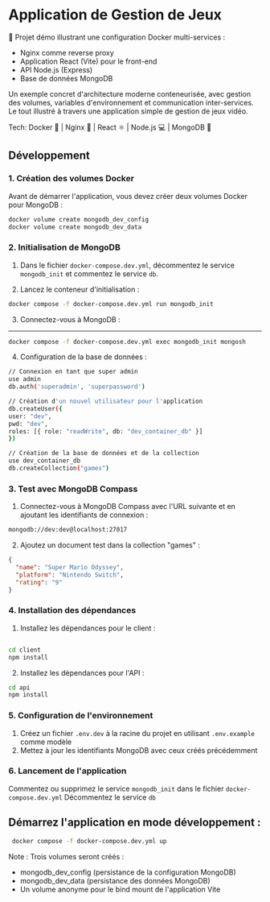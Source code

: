 # Application de Gestion de Jeux

🐳 Projet démo illustrant une configuration Docker multi-services :

- Nginx comme reverse proxy
- Application React (Vite) pour le front-end
- API Node.js (Express)
- Base de données MongoDB

Un exemple concret d'architecture moderne conteneurisée, avec gestion des volumes, variables d'environnement et communication inter-services. Le tout illustré à travers une application simple de gestion de jeux vidéo.

Tech: Docker 🐳 | Nginx 🔄 | React ⚛️ | Node.js 💻 | MongoDB 🍃

## Développement

### 1. Création des volumes Docker

Avant de démarrer l'application, vous devez créer deux volumes Docker pour MongoDB :

```bash
docker volume create mongodb_dev_config
docker volume create mongodb_dev_data
```

### 2. Initialisation de MongoDB

1. Dans le fichier `docker-compose.dev.yml`, décommentez le service `mongodb_init` et commentez le service `db`.

2. Lancez le conteneur d'initialisation :

```bash
docker compose -f docker-compose.dev.yml run mongodb_init
```

3. Connectez-vous à MongoDB :

---

```bash
docker compose -f docker-compose.dev.yml exec mongodb_init mongosh
```

4. Configuration de la base de données :

```bash
// Connexion en tant que super admin
use admin
db.auth('superadmin', 'superpassword')

// Création d'un nouvel utilisateur pour l'application
db.createUser({
user: "dev",
pwd: "dev",
roles: [{ role: "readWrite", db: "dev_container_db" }]
})

// Création de la base de données et de la collection
use dev_container_db
db.createCollection("games")
```

### 3. Test avec MongoDB Compass

1. Connectez-vous à MongoDB Compass avec l'URL suivante et en ajoutant les identifiants de connexion :

```bash
mongodb://dev:dev@localhost:27017
```

2. Ajoutez un document test dans la collection "games" :

```json
{
  "name": "Super Mario Odyssey",
  "platform": "Nintendo Switch",
  "rating": "9"
}
```

### 4. Installation des dépendances

1. Installez les dépendances pour le client :

```bash

cd client
npm install
```

2. Installez les dépendances pour l'API :

```bash
cd api
npm install
```

### 5. Configuration de l'environnement

1. Créez un fichier `.env.dev` à la racine du projet en utilisant `.env.example` comme modèle
2. Mettez à jour les identifiants MongoDB avec ceux créés précédemment

### 6. Lancement de l'application

Commentez ou supprimez le service `mongodb_init` dans le fichier `docker-compose.dev.yml`
Décommentez le service `db`

## Démarrez l'application en mode développement :

```bash
 docker compose -f docker-compose.dev.yml up
```

Note : Trois volumes seront créés :

- mongodb_dev_config (persistance de la configuration MongoDB)
- mongodb_dev_data (persistance des données MongoDB)
- Un volume anonyme pour le bind mount de l'application Vite
